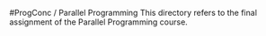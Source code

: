 #ProgConc / Parallel Programming 
This directory refers to the final assignment of the Parallel Programming course.
